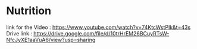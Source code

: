 # Nutrition
link for the Video :
https://www.youtube.com/watch?v=74KtcWstPIk&t=43s
Drive link : 
https://drive.google.com/file/d/10trHrEM26BCuyRTsW-NfcJyXE1aaVuA6/view?usp=sharing
